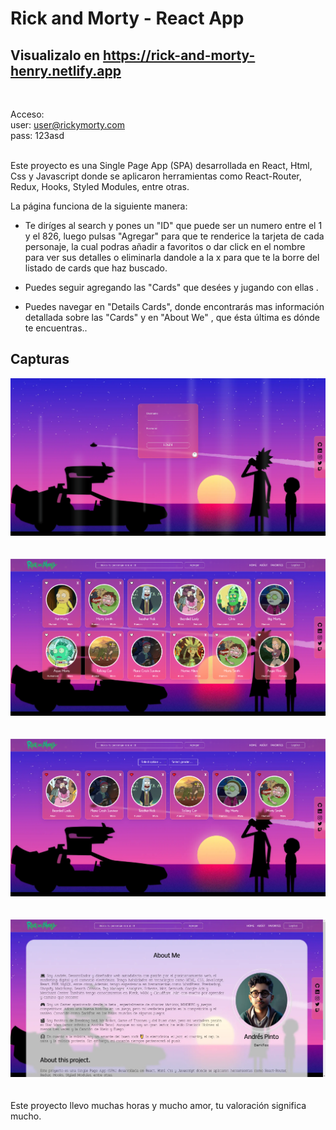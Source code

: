 # Rick and Morty - React App

## Visualizalo en https://rick-and-morty-henry.netlify.app

<br>

Acceso: <br>
user: user@rickymorty.com<br>
pass: 123asd

<br>
Este proyecto es una Single Page App (SPA) desarrollada en React, Html, Css y Javascript donde se aplicaron herramientas como React-Router, Redux, Hooks, Styled Modules, entre otras.

La página funciona de la siguiente manera:

- Te diríges al search y pones un "ID" que puede ser un numero entre el 1 y el 826, luego pulsas "Agregar" para que te renderice la tarjeta de cada personaje, la cual podras añadir a favoritos o dar click en el nombre para ver sus detalles o eliminarla dandole a la x para que te la borre del listado de cards que haz buscado.

- Puedes seguir agregando las "Cards" que desées y jugando con ellas .

- Puedes navegar en "Details Cards", donde encontrarás mas información detallada sobre las "Cards" y en "About We" , que ésta última es dónde te encuentras..

## Capturas

<img src='./ReadmeImg/login.webp'>
<br>
<br>
<br>
<img src='./ReadmeImg/cards.webp'>
<br>
<br>
<br>
<img src='./ReadmeImg/favoritos.webp'>
<br>
<br>
<br>
<img src='./ReadmeImg/about.webp'>
<br>
<br>
<br>
Este proyecto llevo muchas horas y mucho amor, tu valoración significa mucho.
